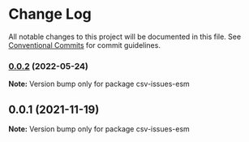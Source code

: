 # Change Log

All notable changes to this project will be documented in this file.
See [Conventional Commits](https://conventionalcommits.org) for commit guidelines.

### [0.0.2](https://github.com/adaltas/node-csv/compare/csv-issues-esm@0.0.1...csv-issues-esm@0.0.2) (2022-05-24)

**Note:** Version bump only for package csv-issues-esm





## 0.0.1 (2021-11-19)

**Note:** Version bump only for package csv-issues-esm
